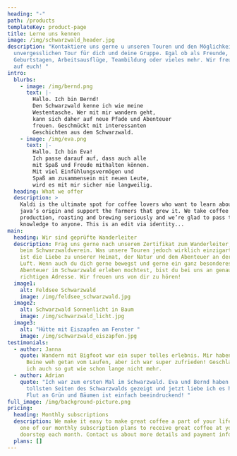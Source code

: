 ```yaml
---
heading: "-"
path: /products
templateKey: product-page
title: Lerne uns kennen
image: /img/schwarzwald_header.jpg
description: "Kontaktiere uns gerne u unseren Touren und den Möglichkeiten einer
  unvergesslichen Tour für dich und deine Gruppe. Egal ob als Freunde, zu
  Geburtstagen, Arbeitsausflüge, Teambildung oder vieles mehr. Wir freuen uns
  auf euch! "
intro:
  blurbs:
    - image: /img/bernd.png
      text: |-
        Hallo. Ich bin Bernd!
        Den Schwarzwald kenne ich wie meine 
        Westentasche. Wer mit mir wandern geht, 
        kann sich daher auf neue Pfade und Abenteuer 
        freuen. Geschmückt mit interessanten 
        Geschichten aus dem Schwarzwald. 
    - image: /img/eva.png
      text: |-
        Hallo. Ich bin Eva!
        Ich passe darauf auf, dass auch alle 
        mit Spaß und Freude mithalten können. 
        Mit viel Einfühlungsvermögen und 
        Spaß am zusammensein mit neuen Leute, 
        wird es mit mir sicher nie langweilig.
  heading: What we offer
  description: >
    Kaldi is the ultimate spot for coffee lovers who want to learn about their
    java’s origin and support the farmers that grew it. We take coffee
    production, roasting and brewing seriously and we’re glad to pass that
    knowledge to anyone. This is an edit via identity...
main:
  heading: Wir sind geprüfte Wanderleiter
  description: Frag uns gerne nach unserem Zertifikat zum Wanderleiter, absolviert
    beim Schwarzwaldverein. Was unsere Touren jedoch wirklich einzigartig macht,
    ist die Liebe zu unserer Heimat, der Natur und dem Abenteuer an der frischen
    Luft. Wenn auch du dich gerne bewegst und gerne ein ganz besonderes
    Abenteuer im Schwarzwald erleben mochtest, bist du bei uns an genau der
    richtigen Adresse. Wir freuen uns von dir zu hören!
  image1:
    alt: Feldsee Schwarzwald
    image: /img/feldsee_schwarzwald.jpg
  image2:
    alt: Schwarzwald Sonnenlicht in Baum
    image: /img/schwarzwald_licht.jpg
  image3:
    alt: "Hütte mit Eiszapfen am Fenster "
    image: /img/schwarzwald_eiszapfen.jpg
testimonials:
  - author: Janna
    quote: Wandern mit Bigfoot war ein super tolles erlebnis. Mir haben am Abend die
      Beine weh getan vom Laufen, aber ich war super zufrieden! Geschlafen habe
      ich auch so gut wie schon lange nicht mehr.
  - author: Adrian
    quote: "Ich war zum ersten Mal im Schwarzwald. Eva und Bernd haben mir die
      tollsten Seiten des Schwarzwalds gezeigt und jetzt liebe ich es hier. Die
      Flut an Grün und Bäumen ist einfach beeindruckend! "
full_image: /img/background-picture.png
pricing:
  heading: Monthly subscriptions
  description: We make it easy to make great coffee a part of your life. Choose
    one of our monthly subscription plans to receive great coffee at your
    doorstep each month. Contact us about more details and payment info.
  plans: []
---
```

